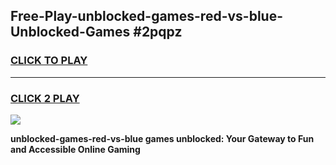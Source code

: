 
## Free-Play-unblocked-games-red-vs-blue-Unblocked-Games #2pqpz
<h3>
<a href="https://news.freeplayer.one?title=unblocked-games-red-vs-blue&ref=8M">CLICK TO PLAY</a></h3>
<hr>

<h3>
<a href="https://news.freeplayer.one?title=unblocked-games-red-vs-blue&ref=8M">CLICK 2 PLAY</a>
  
</h3>

<a href="https://news.freeplayer.one?title=unblocked-games-red-vs-blue&ref=8M"><img src="https://clearcache.store/games.png"></a>


**unblocked-games-red-vs-blue games unblocked: Your Gateway to Fun and Accessible Online Gaming**
